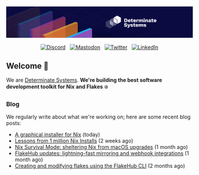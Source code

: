<p align="center">
  <a href="https://determinate.systems" target="_blank"><img src="https://raw.githubusercontent.com/determinatesystems/.github/main/.github/banner.jpg"></a>
</p>
<p align="center">
  &nbsp;<a href="https://determinate.systems/discord" target="_blank"><img alt="Discord" src="https://img.shields.io/discord/1116012109709463613?style=for-the-badge&logo=discord&logoColor=%23ffffff&label=Discord&labelColor=%234253e8&color=%23e4e2e2"></a>&nbsp;
  &nbsp;<a href="https://hachyderm.io/@determinatesystems" target="_blank"><img alt="Mastodon" src="https://img.shields.io/badge/Mastodon-6468fa?style=for-the-badge&logo=mastodon&logoColor=%23ffffff"></a>&nbsp;
  &nbsp;<a href="https://twitter.com/DeterminateSys" target="_blank"><img alt="Twitter" src="https://img.shields.io/badge/Twitter-303030?style=for-the-badge&logo=x&logoColor=%23ffffff"></a>&nbsp;
  &nbsp;<a href="https://www.linkedin.com/company/determinate-systems" target="_blank"><img alt="LinkedIn" src="https://img.shields.io/badge/LinkedIn-1667be?style=for-the-badge&logo=linkedin&logoColor=%23ffffff"></a>&nbsp;
</p>

## Welcome 👋

We are [Determinate Systems](https://determinate.systems).
**We're building the best software development toolkit for Nix and Flakes** ❄️

### Blog 

We regularly write about what we're working on; here are some recent blog posts:


- [A graphical installer for Nix](https://determinate.systems/posts/graphical-nix-installer) (today)
- [Lessons from 1 million Nix Installs](https://determinate.systems/posts/lessons-from-1-million-nix-installs) (2 weeks ago)
- [Nix Survival Mode: sheltering Nix from macOS upgrades](https://determinate.systems/posts/nix-survival-mode-on-macos) (1 month ago)
- [FlakeHub updates: lightning-fast mirroring and webhook integrations](https://determinate.systems/posts/flakehub-updates) (1 month ago)
- [Creating and modifying flakes using the FlakeHub CLI](https://determinate.systems/posts/fh-updates) (2 months ago)
